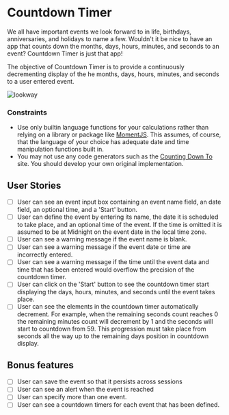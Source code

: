 # Countdown Timer

We all have important events we look forward to in life, birthdays,
anniversaries, and holidays to name a few. Wouldn't it be nice to have an app
that counts down the months, days, hours, minutes, and seconds to an event?
Countdown Timer is just that app!

The objective of Countdown Timer is to provide a continuously decrementing
display of the he months, days, hours, minutes, and seconds to a user entered
event.

![lookway](https://user-images.githubusercontent.com/71825967/147843007-afa3274b-fc51-4943-8f48-7d0ebfe4cad1.png)


### Constraints

- Use only builtin language functions for your calculations rather than relying
on a library or package like [MomentJS](https://momentjs.com/). This assumes,
of course, that the language of your choice has adequate date and time
manipulation functions built in.
- You may not use any code generators such as the 
[Counting Down To](https://countingdownto.com/) site. You should develop your
own original implementation. 

## User Stories

-   [ ] User can see an event input box containing an event name field, an
date field, an optional time, and a 'Start' button.
-   [ ] User can define the event by entering its name, the date it is
scheduled to take place, and an optional time of the event. If the time is 
omitted it is assumed to be at Midnight on the event date in the local time
zone.
-   [ ] User can see a warning message if the event name is blank.
-   [ ] User can see a warning message if the event date or time are incorrectly
entered. 
-   [ ] User can see a warning message if the time until the event data and time
that has been entered would overflow the precision of the countdown timer.
-   [ ] User can click on the 'Start' button to see the countdown timer start
displaying the days, hours, minutes, and seconds until the event takes place.
-   [ ] User can see the elements in the countdown timer automatically
decrement. For example, when the remaining seconds count reaches 0 the remaining
minutes count will decrement by 1 and the seconds will start to countdown from 59. This progression must take place from seconds all the way up to the remaining days position in countdown display. 

## Bonus features

-   [ ] User can save the event so that it persists across sessions
-   [ ] User can see an alert when the event is reached
-   [ ] User can specify more than one event. 
-   [ ] User can see a countdown timers for each event that has been defined.
